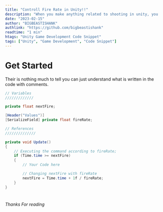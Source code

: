 ```yaml
---
title: "Controll Fire Rate in Unity!!"
description: "When you make anything related to shooting in unity, you need to controll your fire rate, and here is how you can do it."
date: "2023-02-15"
author: "BIGBEASTISHANK"
authlink: "https://github.com/bigbeastishank"
readtime: "1 min"
htags: "Unity Game Development Code Snippet"
tags: ["Unity", "Game Development", "Code Snippet"]
---
```


# Get Started

Their is nothing much to tell you can just understand what is written in the code with comments.

```cs
// Variables
/////////////

private float nextFire;

[Header("Values")]
[SerializeField] private float fireRate;

// References
//////////////

private void Update()
{
    // Executing the command according to fireRate;
    if (Time.time >= nextFire)
    {
        // Your Code here

        // Changing nextFire with fireRate
        nextFire = Time.time + 1f / fireRate;
    }
}
```

#

##

###

####

#####

###### Thanks For reading
